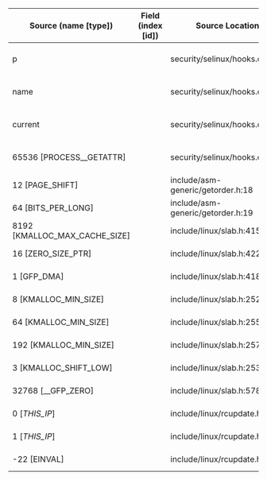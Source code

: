 | Source (name [type])          | Field (index [id]) | Source Location                   | Label at Source              |
|-------------------------------|--------------------|-----------------------------------|------------------------------|
| p                             |                    | security/selinux/hooks.c:5511     | object, dynamic, input       |
| name                          |                    | security/selinux/hooks.c:5511     | operation, dynamic, input    |
| current                       |                    | security/selinux/hooks.c:5519     | subject, dynamic, external   |
| 65536 [PROCESS__GETATTR]      |                    | security/selinux/hooks.c:218      | operation, static, mediator  |
| 12 [PAGE_SHIFT]               |                    | include/asm-generic/getorder.h:18 | all, static, external        |
| 64 [BITS_PER_LONG]            |                    | include/asm-generic/getorder.h:19 | all, static, external        |
| 8192 [KMALLOC_MAX_CACHE_SIZE] |                    | include/linux/slab.h:415          | all, static, external        |
| 16 [ZERO_SIZE_PTR]            |                    | include/linux/slab.h:422          | all, static, external        |
| 1 [GFP_DMA]                   |                    | include/linux/slab.h:418          | all, static, external        |
| 8 [KMALLOC_MIN_SIZE]          |                    | include/linux/slab.h:252          | all, static, external        |
| 64 [KMALLOC_MIN_SIZE]         |                    | include/linux/slab.h:255          | all, static, external        |
| 192 [KMALLOC_MIN_SIZE]        |                    | include/linux/slab.h:257          | all, static, external        |
| 3 [KMALLOC_SHIFT_LOW]         |                    | include/linux/slab.h:253          | all, static, external        |
| 32768 [__GFP_ZERO]            |                    | include/linux/slab.h:578          | all, static, external        |
| 0 [_THIS_IP_]                 |                    | include/linux/rcupdate.h:418      | all, static, external        |
| 1 [_THIS_IP_]                 |                    | include/linux/rcupdate.h:423      | all, static, external        |
| -22 [EINVAL]                  |                    | include/linux/rcupdate.h:423      | all, static, external        |